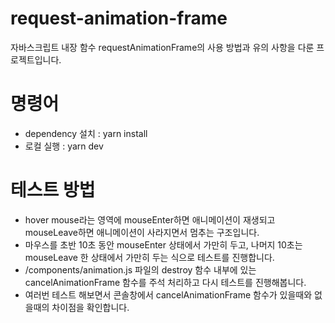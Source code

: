 # request-animation-frame
자바스크립트 내장 함수 requestAnimationFrame의 사용 방법과 유의 사항을 다룬 프로젝트입니다.

# 명령어
- dependency 설치 : yarn install
- 로컬 실행 : yarn dev

# 테스트 방법
- hover mouse라는 영역에 mouseEnter하면 애니메이션이 재생되고 mouseLeave하면 애니메이션이 사라지면서 멈추는 구조입니다.
- 마우스를 초반 10초 동안 mouseEnter 상태에서 가만히 두고, 나머지 10초는 mouseLeave 한 상태에서 가만히 두는 식으로 테스트를 진행합니다.
- /components/animation.js 파일의 destroy 함수 내부에 있는 cancelAnimationFrame 함수를 주석 처리하고 다시 테스트를 진행해봅니다.
- 여러번 테스트 해보면서 콘솔창에서 cancelAnimationFrame 함수가 있을때와 없을때의 차이점을 확인합니다.
